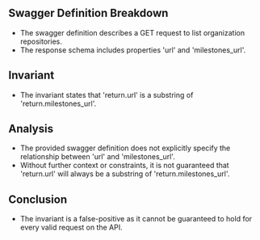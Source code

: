## Swagger Definition Breakdown
- The swagger definition describes a GET request to list organization repositories.
- The response schema includes properties 'url' and 'milestones_url'.

## Invariant
- The invariant states that 'return.url' is a substring of 'return.milestones_url'.

## Analysis
- The provided swagger definition does not explicitly specify the relationship between 'url' and 'milestones_url'.
- Without further context or constraints, it is not guaranteed that 'return.url' will always be a substring of 'return.milestones_url'.

## Conclusion
- The invariant is a false-positive as it cannot be guaranteed to hold for every valid request on the API.
